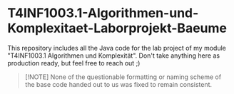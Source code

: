 # T4INF1003.1-Algorithmen-und-Komplexitaet-Laborprojekt-Baeume

This repository includes all the Java code for the lab project of my module "T4INF1003.1 Algorithmen und Komplexität". Don't take anything here as production ready, but feel free to reach out ;) 

> [!NOTE] None of the questionable formatting or naming scheme of the base code handed out to us was fixed to remain consistent.
